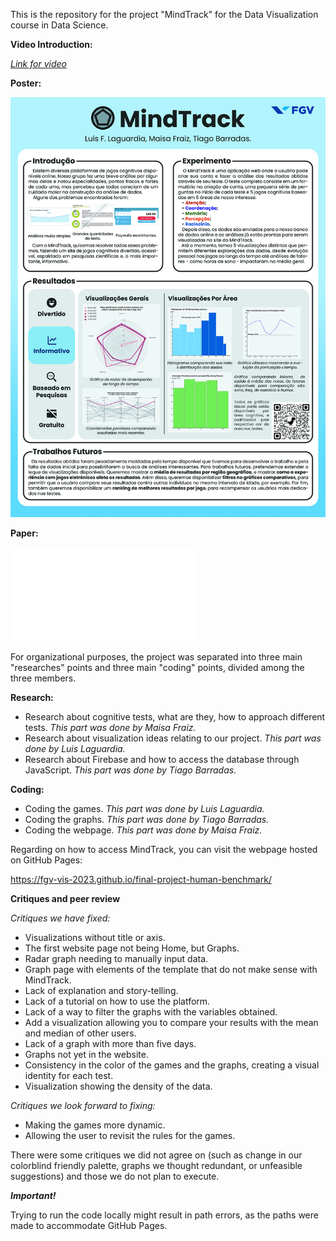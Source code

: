 This is the repository for the project "MindTrack" for the Data Visualization course in Data Science.

**Video Introduction:**

[*Link for video*](https://clipchamp.com/watch/vwYtt8kmZxT)

**Poster:**

![Poster](poster_small.jpg)

**Paper:**

![Paper](FinalPaper.pdf)

For organizational purposes, the project was separated into three main "researches" points and three main "coding" points, divided among the three members.

**Research:**

+ Research about cognitive tests, what are they, how to approach different tests. *This part was done by Maisa Fraiz.*
+ Research about visualization ideas relating to our project. *This part was done by Luis Laguardia.*
+ Research about Firebase and how to access the database through JavaScript. *This part was done by Tiago Barradas.*

**Coding:**

+ Coding the games. *This part was done by Luis Laguardia.*
+ Coding the graphs. *This part was done by Tiago Barradas.*
+ Coding the webpage. *This part was done by Maisa Fraiz.*

Regarding on how to access MindTrack, you can visit the webpage hosted on GitHub Pages: 

https://fgv-vis-2023.github.io/final-project-human-benchmark/

**Critiques and peer review**

*Critiques we have fixed:*

+ Visualizations without title or axis.
+ The first website page not being Home, but Graphs.
+ Radar graph needing to manually input data.
+ Graph page with elements of the template that do not make sense with MindTrack.
+ Lack of explanation and story-telling.
+ Lack of a tutorial on how to use the platform.
+ Lack of  a way to filter the graphs with the variables obtained.
+ Add a visualization allowing you to compare your results with the mean and median of other users.
+ Lack of a graph with more than five days.
+ Graphs not yet in the website.
+ Consistency in the color of the games and the graphs, creating a visual identity for each test.
+ Visualization showing the density of the data.

*Critiques we look forward to fixing:*

+ Making the games more dynamic.
+ Allowing the user to revisit the rules for the games.

There were some critiques we did not agree on (such as change in our colorblind friendly palette, graphs we thought redundant, or unfeasible suggestions) and those we do not plan to execute.

***Important!*** 

Trying to run the code locally might result in path errors, as the paths were made to accommodate GitHub Pages.
